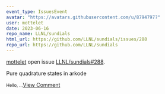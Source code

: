 ```yaml
---
event_type: IssuesEvent
avatar: "https://avatars.githubusercontent.com/u/8794797?"
user: mottelet
date: 2023-06-16
repo_name: LLNL/sundials
html_url: https://github.com/LLNL/sundials/issues/288
repo_url: https://github.com/LLNL/sundials
---
```


<a href='https://github.com/mottelet' target='_blank'>mottelet</a> open issue <a href='https://github.com/LLNL/sundials/issues/288' target='_blank'>LLNL/sundials#288</a>.

<p>Pure quadrature states in arkode</p><small>Hello,...</small><a href='https://github.com/LLNL/sundials/issues/288' target='_blank'>View Comment</a>